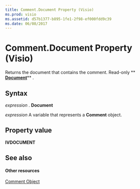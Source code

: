 ```yaml
---
title: Comment.Document Property (Visio)
ms.prod: visio
ms.assetid: d57b1377-b895-1fe1-2f98-ef000fdd9c39
ms.date: 06/08/2017
---
```



# Comment.Document Property (Visio)

Returns the document that contains the comment. Read-only ** **[Document](document-object-visio.md)**** .


## Syntax

 _expression_ . **Document**

 _expression_ A variable that represents a **Comment** object.


## Property value

 **IVDOCUMENT**


## See also


#### Other resources


[Comment Object](comment-object-visio.md)


